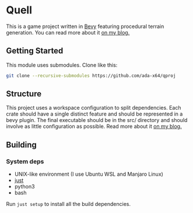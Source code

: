 # Quell

This is a game project written in [Bevy](https://bevyengine.org) featuring procedural terrain generation. You can read more about it [on my blog.](https://cubething.dev/qproj/general-introduction)

## Getting Started

This module uses submodules. Clone like this:

```bash
git clone --recursive-submodules https://github.com/ada-x64/qproj
```

## Structure

This project uses a workspace configuration to split dependencies. Each crate should have a single distinct feature and should be represented in a bevy plugin. The final executable should be in the src/ directory and should involve as little configuration as possible.
Read more about it [on my blog.](https://www.cubething.dev/qproj/architecture-1---plugin-hierarchies)

## Building

### System deps

- UNIX-like environment (I use Ubuntu WSL and Manjaro Linux)
- [just](https://github.com/casey/just)
- python3
- bash

Run `just setup` to install all the build dependencies.

